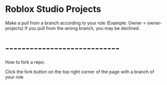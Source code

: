 # Roblox Studio Projects
Make a pull from a branch according to your role (Example: Owner = owner-projects)
If you pull from the wrong branch, you may be declined.


<h1>----------------------------</h1>

How to fork a repo:

Click the fork button on the top right corner of the page with a branch of your role
